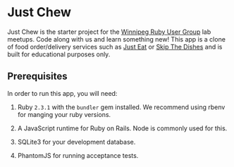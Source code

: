 # Just Chew

Just Chew is the starter project for the [Winnipeg Ruby User Group](http://winnipegrb.org/) lab meetups. Code along with us and learn something new! This app is a clone of food order/delivery services such as [Just Eat](https://www.just-eat.ca/) or [Skip The Dishes](https://www.skipthedishes.com/) and is built for educational purposes only.

## Prerequisites

In order to run this app, you will need:

1. Ruby `2.3.1` with the `bundler` gem installed. We recommend using rbenv for manging your ruby versions.

2. A JavaScript runtime for Ruby on Rails. Node is commonly used for this.

3. SQLite3 for your development database.

4. PhantomJS for running acceptance tests.
